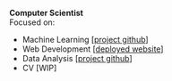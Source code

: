 <strong>Computer Scientist</strong><br>
Focused on:<br>
* Machine Learning [[project github](https://github.com/JadenNgoOT/Machine-Learning-Group-Project)]
* Web Development [[deployed website](https://geratechservices.pythonanywhere.com/)]
* Data Analysis [[project github](https://github.com/JohnnyLiang-OTU/retail_analysis)]
* CV [WIP]
